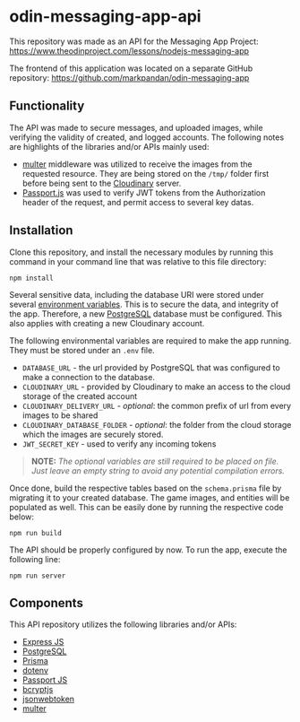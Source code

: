 # odin-messaging-app-api

This repository was made as an API for the Messaging App Project: https://www.theodinproject.com/lessons/nodejs-messaging-app

The frontend of this application was located on a separate GitHub repository: https://github.com/markpandan/odin-messaging-app

## Functionality

The API was made to secure messages, and uploaded images, while verifying the validity of created, and logged accounts. The following notes are highlights of the libraries and/or APIs mainly used:

- [multer](https://expressjs.com/en/resources/middleware/multer.html) middleware was utilized to receive the images from the requested resource. They are being stored on the `/tmp/` folder first before being sent to the [Cloudinary](https://cloudinary.com/) server.
- [Passport.js](https://www.passportjs.org/) was used to verify JWT tokens from the Authorization header of the request, and permit access to several key datas.

## Installation

Clone this repository, and install the necessary modules by running this command in your command line that was relative to this file directory:

```
npm install
```

Several sensitive data, including the database URI were stored under several [environment variables](https://en.wikipedia.org/wiki/Environment_variable). This is to secure the data, and integrity of the app. Therefore, a new [PostgreSQL](https://www.postgresql.org/) database must be configured. This also applies with creating a new Cloudinary account.

The following environmental variables are required to make the app running. They must be stored under an `.env` file.

- `DATABASE_URL` - the url provided by PostgreSQL that was configured to make a connection to the database.
- `CLOUDINARY_URL` - provided by Cloudinary to make an access to the cloud storage of the created account
- `CLOUDINARY_DELIVERY_URL` - _optional_: the common prefix of url from every images to be shared
- `CLOUDINARY_DATABASE_FOLDER` - _optional_: the folder from the cloud storage which the images are securely stored.
- `JWT_SECRET_KEY` - used to verify any incoming tokens

> **NOTE:** _The optional variables are still required to be placed on file. Just leave an empty string to avoid any potential compilation errors._

Once done, build the respective tables based on the `schema.prisma` file by migrating it to your created database. The game images, and entities will be populated as well. This can be easily done by running the respective code below:

```
npm run build
```

The API should be properly configured by now. To run the app, execute the following line:

```
npm run server
```

## Components

This API repository utilizes the following libraries and/or APIs:

- [Express JS](https://expressjs.com/)
- [PostgreSQL](https://www.postgresql.org/)
- [Prisma](https://www.prisma.io/)
- [dotenv](https://www.npmjs.com/package/dotenv)
- [Passport JS](https://www.passportjs.org/)
- [bcryptjs](https://www.npmjs.com/package/bcryptjs)
- [jsonwebtoken](https://github.com/auth0/node-jsonwebtoken)
- [multer](https://expressjs.com/en/resources/middleware/multer.html)
